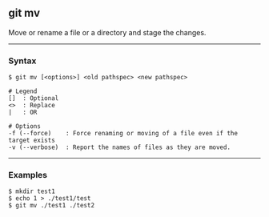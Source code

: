 ## git mv
Move or rename a file or a directory and stage the changes.

-------------------------------------------------------------------------------
### Syntax
```shell
$ git mv [<options>] <old pathspec> <new pathspec>

# Legend
[]  : Optional
<>  : Replace
|   : OR
  
# Options
-f (--force)    : Force renaming or moving of a file even if the target exists
-v (--verbose)  : Report the names of files as they are moved.
```

-------------------------------------------------------------------------------
### Examples
```shell
$ mkdir test1
$ echo 1 > ./test1/test
$ git mv ./test1 ./test2
```
